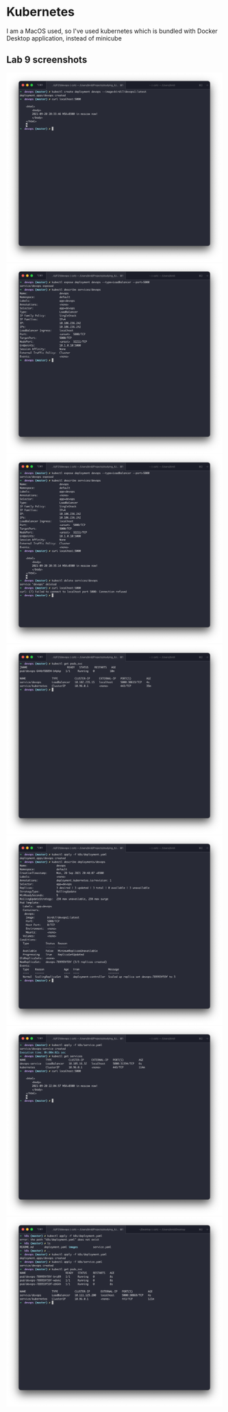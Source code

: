 # Kubernetes

I am a MacOS used, so I've used kubernetes which is
bundled with Docker Desktop application, instead of
minicube

## Lab 9 screenshots


![](images/1.png)
![](images/2.png)
![](images/3.png)
![](images/4.png)
![](images/5.png)
![](images/6.png)
![](images/7.png)
